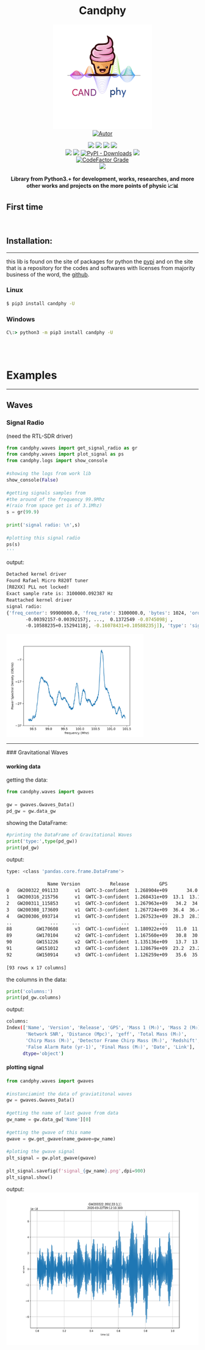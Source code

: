 
<h1 align='center'>Candphy</h1>
<p align='center'>
<img height='275px' width='260px' src='https://raw.githubusercontent.com/perseu912/candphy/main/img/Candphy.png' style='height:450; witdh:200'>
 <br/>
<a href="https://twitter.com/BezerraReinan"><img title="Autor" src="https://img.shields.io/badge/Autor-reinan_br-blue.svg?style=for-the-badge&logo=twitter"></a>
<br/>
<p align='center'>
<!-- github dados -->
<a href='https://python.org'><img src='https://img.shields.io/github/pipenv/locked/python-version/perseu912/candphy'></a>
<a href='#'><img src='https://img.shields.io/github/languages/code-size/perseu912/candphy'></a>
<a href='#'><img src='https://img.shields.io/github/commit-activity/w/perseu912/candphy'></a>
<a href='#'><img src='https://img.shields.io/github/last-commit/perseu912/candphy'></a>
<br/>
<!-- sites de pacotes -->
<a href='https://pypi.org/project/candphy/'><img src='https://img.shields.io/pypi/v/candphy'></a>
<a href='#'><img src='https://img.shields.io/pypi/wheel/candphy'></a>
<a href='#'><img alt="PyPI - Downloads" src="https://img.shields.io/pypi/dd/candphy"></a>
<a href='#'><img src='https://img.shields.io/pypi/implementation/candphy'></a>
<br/>
<!-- outros premios e analises -->
<a href='#'><img alt="CodeFactor Grade" src="https://img.shields.io/codefactor/grade/github/perseu912/candphy?logo=codefactor">
</a>
<!-- redes sociais -->
<br/>
<a href='https://instagram.com/gpftc_ifsertao/'><img src='https://shields.io/badge/insta-gpftc_ifsertao-violet?logo=instagram&style=flat'></a>
</p>
</p>
<p align='center'> <b>Library from Python3.+ for development,  works, researches, and more other works and projects on the more points of physic  📈📊</b></p>

## First time
<br/>

<!--### About
This lib find make a resume of the important's tools and mechanism presnets in the area's from the phyisics world, as the computational physical, mechanical sthatistics, waves and micro-waves, signals of radio, quantum, astronomy, study of scientifcal data, eletronic, eletrodynamics, modern physics, mechanical analithics, and other's -->


## Installation:
<hr/>

this lib is found on the site of packages for python the <a href='https://pypi.org'>pypi</a> and on the site that is a repository for the codes and softwares with licenses from majority business of the word, the <a href='https://github.com'>github</a>.
### Linux
```bash
$ pip3 install candphy -U
```
### Windows
```cmd
C\:> python3 -m pip3 install candphy -U
```
<br/><br/>
#  Examples
<hr/>

## Waves

### Signal Radio 
(need the RTL-SDR driver)

```py
from candphy.waves import get_signal_radio as gr
from candphy.waves import plot_signal as ps
from candphy.logs import show_console 

#showing the logs from work lib
show_console(False)

#getting signals samples from 
#the around of the frequency 99.9Mhz
#(raio from space get is of 3.1Mhz)
s = gr(99.9)

print('signal radio: \n',s)

#plotting this signal radio
ps(s)
'''

```
output:
```sh
Detached kernel driver
Found Rafael Micro R820T tuner
[R82XX] PLL not locked!
Exact sample rate is: 3100000.092387 Hz
Reattached kernel driver
signal radio:
{'freq_center': 99900000.0, 'freq_rate': 3100000.0, 'bytes': 1024, 'order': 1000000.0, 'size_signal': 262144, 'samples': array([-0.00392157-0.00392157j, -0.00392157-0.00392157j,
       -0.00392157-0.00392157j, ...,  0.1372549 -0.0745098j ,
       -0.10588235+0.15294118j, -0.16078431+0.10588235j]), 'type': 'signal_radio'}    
```
<img height='270px' src='https://raw.githubusercontent.com/perseu912/candphy/main/tests/signal_radio_plot.png' >

<hr>
### Gravitational Waves

#### working data

getting the data:
```py
from candphy.waves import gwaves

gw = gwaves.Gwaves_Data()
pd_gw = gw.data_gw
```
showing the DataFrame:
```py
#printing the DataFrame of Gravitational Waves
print('type:',type(pd_gw))
print(pd_gw)
```

output:
```sh
type: <class 'pandas.core.frame.DataFrame'>
 
               Name Version           Release           GPS              Mass 1 (M☉)  ...                  Redshift False Alarm Rate (yr-1)          Final Mass (M☉)                     Date                                               Link
0   GW200322_091133      v1  GWTC-3-confident  1.268904e+09       34.0  34  +48  -18  ...   0.6  0.60  +0.84  -0.30              140.0  140       53.0  53  +38  -26  2020-03-22T09:12:10.300  https://www.gw-openscience.org/eventapi/html/G...
1   GW200316_215756      v1  GWTC-3-confident  1.268431e+09  13.1  13.1  +10.2  -2.9  ...  0.22  0.22  +0.08  -0.08       1e-05  ≤  1.0e-05   20.2  20.2  +7.4  -1.9  2020-03-16T21:58:33.100  https://www.gw-openscience.org/eventapi/html/G...
2   GW200311_115853      v1  GWTC-3-confident  1.267963e+09   34.2  34.2  +6.4  -3.8  ...  0.23  0.23  +0.05  -0.07       1e-05  ≤  1.0e-05   59.0  59.0  +4.8  -3.9  2020-03-11T11:59:30.300  https://www.gw-openscience.org/eventapi/html/G...
3   GW200308_173609      v1  GWTC-3-confident  1.267724e+09  36.4  36.4  +11.2  -9.6  ...  0.83  0.83  +0.32  -0.35                2.4  2.4  47.4  47.4  +11.1  -7.7  2020-03-08T17:36:46.700  https://www.gw-openscience.org/eventapi/html/G...
4   GW200306_093714      v1  GWTC-3-confident  1.267523e+09  28.3  28.3  +17.1  -7.7  ...  0.38  0.38  +0.24  -0.18                24.0  24  41.7  41.7  +12.3  -6.9  2020-03-06T09:37:51.100  https://www.gw-openscience.org/eventapi/html/G...
..              ...     ...               ...           ...                      ...  ...                       ...                     ...                      ...                      ...                                                ...
88         GW170608      v3  GWTC-1-confident  1.180922e+09   11.0  11.0  +5.5  -1.7  ...  0.07  0.07  +0.02  -0.02       1e-07  ≤  1.0e-07   17.8  17.8  +3.4  -0.7  2017-06-08T02:01:53.500  https://www.gw-openscience.org/eventapi/html/G...
89         GW170104      v2  GWTC-1-confident  1.167560e+09   30.8  30.8  +7.3  -5.6  ...   0.2  0.20  +0.08  -0.08       1e-07  ≤  1.0e-07   48.9  48.9  +5.1  -4.0  2017-01-04T10:12:35.600  https://www.gw-openscience.org/eventapi/html/G...
90         GW151226      v2  GWTC-1-confident  1.135136e+09   13.7  13.7  +8.8  -3.2  ...  0.09  0.09  +0.04  -0.04       1e-07  ≤  1.0e-07   20.5  20.5  +6.4  -1.5  2015-12-26T03:39:29.600  https://www.gw-openscience.org/eventapi/html/G...
91         GW151012      v3  GWTC-1-confident  1.128679e+09  23.2  23.2  +14.9  -5.5  ...  0.21  0.21  +0.09  -0.09        0.00792  7.9e-03  35.6  35.6  +10.8  -3.8  2015-10-12T09:55:19.400  https://www.gw-openscience.org/eventapi/html/G...
92         GW150914      v3  GWTC-1-confident  1.126259e+09   35.6  35.6  +4.7  -3.1  ...  0.09  0.09  +0.03  -0.03       1e-07  ≤  1.0e-07   63.1  63.1  +3.4  -3.0  2015-09-14T09:51:21.400  https://www.gw-openscience.org/eventapi/html/G...

[93 rows x 17 columns]
```

the columns in the data:
```py
print('columns:')
print(pd_gw.columns)
```

output:
```sh
columns:
Index(['Name', 'Version', 'Release', 'GPS', 'Mass 1 (M☉)', 'Mass 2 (M☉)',
       'Network SNR', 'Distance (Mpc)', 'χeff', 'Total Mass (M☉)',
       'Chirp Mass (M☉)', 'Detector Frame Chirp Mass (M☉)', 'Redshift',
       'False Alarm Rate (yr-1)', 'Final Mass (M☉)', 'Date', 'Link'],
      dtype='object')
```
#### plotting signal
```py
from candphy.waves import gwaves

#instanciamint the data of graviatitonal waves
gw = gwaves.Gwaves_Data()

#getting the name of last gwave from data
gw_name = gw.data_gw['Name'][0]

#getting the gwave of this name
gwave = gw.get_gwave(name_gwave=gw_name)

#ploting the gwave signal
plt_signal = gw.plot_gwave(gwave)

plt_signal.savefig(f'signal_{gw_name}.png',dpi=900)
plt_signal.show()
```
output:
<img height='400px' width='800px' src='https://raw.githubusercontent.com/perseu912/candphy/main/tests/gwave/signal_GW200322_091133.png' >
